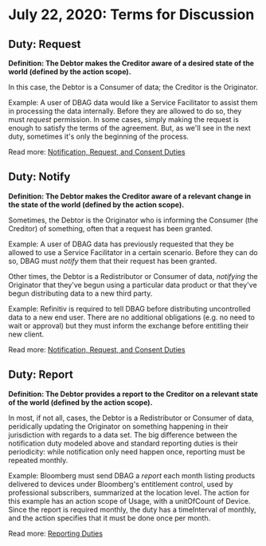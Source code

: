 # July 22, 2020: Terms for Discussion

## Duty: Request

**Definition: The Debtor makes the Creditor aware of a desired state of the world (defined by the action scope).**

In this case, the Debtor is a Consumer of data; the Creditor is the Originator.

Example: A user of DBAG data would like a Service Facilitator to assist them in processing the data internally. Before they are allowed to do so, they must *request* permission. In some cases, simply making the request is enough to satisfy the terms of the agreement. But, as we'll see in the next duty, sometimes it's only the beginning of the process.

Read more: [Notification, Request, and Consent Duties](/w3c/market-data-odrl-profile/issues/6)

## Duty: Notify

**Definition: The Debtor makes the Creditor aware of a relevant change in the state of the world (defined by the action scope).**

Sometimes, the Debtor is the Originator who is informing the Consumer (the Creditor) of something, often that a request has been granted.

Example: A user of DBAG data has previously requested that they be allowed to use a Service Facilitator in a certain scenario. Before they can do so, DBAG must *notify* them that their request has been granted.

Other times, the Debtor is a Redistributor or Consumer of data, *notifying* the Originator that they've begun using a particular data product or that they've begun distributing data to a new third party.

Example: Refinitiv is required to tell DBAG before distributing uncontrolled data to a new end user. There are no additional obligations (e.g. no need to wait or approval) but they must inform the exchange before entitling their new client.

Read more: [Notification, Request, and Consent Duties](/w3c/market-data-odrl-profile/issues/6)

## Duty: Report

**Definition: The Debtor provides a report to the Creditor on a relevant state of the world (defined by the action scope).**

In most, if not all, cases, the Debtor is a Redistributor or Consumer of data, peridically updating the Originator on something happening in their jurisdiction with regards to a data set. The big difference between the notification duty modeled above and standard reporting duties is their periodicity: while notification only need happen once, reporting must be repeated monthly.

Example: Bloomberg must send DBAG a *report* each month listing products delivered to devices under Bloomberg's entitlement control, used by professional subscribers, summarized at the location level. The action for this example has an action scope of Usage, with a unitOfCount of Device. Since the report is required monthly, the duty has a timeInterval of monthly, and the action specifies that it must be done once per month.


Read more: [Reporting Duties](/w3c/market-data-odrl-profile/issues/7)